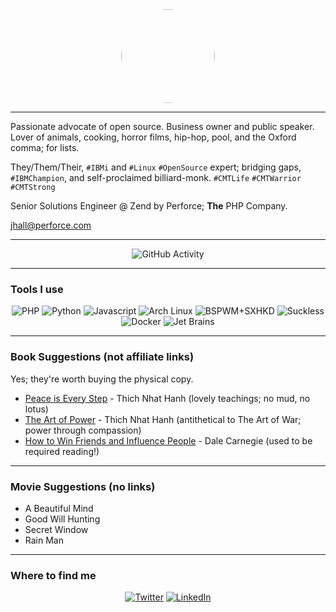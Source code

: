 <div id="header" align="center">
    <img src="https://avatars.githubusercontent.com/u/5510679?v=4" width="150" height="150" style="border-radius: 50%;">
</div>

-----

Passionate advocate of open source. Business owner and public speaker.
Lover of animals, cooking, horror films, hip-hop, pool, and the Oxford
comma; for lists.

They/Them/Their, `#IBMi` and `#Linux` `#OpenSource` expert; bridging gaps, 
`#IBMChampion`, and self-proclaimed billiard-monk. `#CMTLife` `#CMTWarrior` 
`#CMTStrong`

Senior Solutions Engineer @ Zend by Perforce; **The** PHP Company.

jhall@perforce.com

-----

<div align="center">
    <img src="https://github-readme-stats.vercel.app/api?username=jbh&show_icons=true&theme=dark" alt="GitHub Activity">
</div>

-----

### Tools I use

<div align="center">
    <img src="https://img.shields.io/badge/PHP-0b626b?logo=php&logoColor=white&style=for-the-badge" alt="PHP">
    <img src="https://img.shields.io/badge/Python-0b626b?logo=python&logoColor=white&style=for-the-badge" alt="Python">
    <img src="https://img.shields.io/badge/Javascript-0b626b?logo=javascript&logoColor=white&style=for-the-badge" alt="Javascript">
    <img src="https://img.shields.io/badge/Arch%20Linux-0b626b?logo=archlinux&logoColor=white&style=for-the-badge" alt="Arch Linux">
    <img src="https://img.shields.io/badge/BSPWM+SXHKD-0b626b?logo=github&logoColor=white&style=for-the-badge" alt="BSPWM+SXHKD">
    <img src="https://img.shields.io/badge/Suckless%20Tools-0b626b?logo=suckless&logoColor=white&style=for-the-badge" alt="Suckless">
    <img src="https://img.shields.io/badge/Docker-0b626b?logo=docker&logoColor=white&style=for-the-badge" alt="Docker">
    <img src="https://img.shields.io/badge/Jet%20Brains-0b626b?logo=jetbrains&logoColor=white&style=for-the-badge" alt="Jet Brains">
</div>

-----

### Book Suggestions (not affiliate links)

Yes; they're worth buying the physical copy.

- [Peace is Every Step](https://smile.amazon.com/Peace-Every-Step-Mindfulness-Everyday/dp/0553351397/) - Thich Nhat Hanh (lovely teachings; no mud, no lotus)
- [The Art of Power](https://smile.amazon.com/Art-Power-Thich-Nhat-Hanh/dp/0061242365/) - Thich Nhat Hanh (antithetical to The Art of War; power through compassion)
- [How to Win Friends and Influence People](https://smile.amazon.com/How-Win-Friends-Influence-People/dp/0671027034/) - Dale Carnegie (used to be required reading!)


-----

### Movie Suggestions (no links)

- A Beautiful Mind
- Good Will Hunting
- Secret Window
- Rain Man


-----

### Where to find me

<div align="center">
    <a href="https://twitter.com/tweetjbh"><img src="https://img.shields.io/badge/Twitter-0b626b?logo=twitter&logoColor=white&style=for-the-badge" alt="Twitter"></a>
    <a href="https://www.linkedin.com/in/jbhall"><img src="https://img.shields.io/badge/LinkedIn-0b626b?logo=linkedin&logoColor=white&style=for-the-badge" alt="LinkedIn"></a>
</div>
